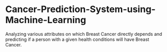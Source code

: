 # Cancer-Prediction-System-using-Machine-Learning
Analyzing various attributes on which Breast Cancer directly depends and predicting if a person with a given health conditions will have Breast Cancer.
